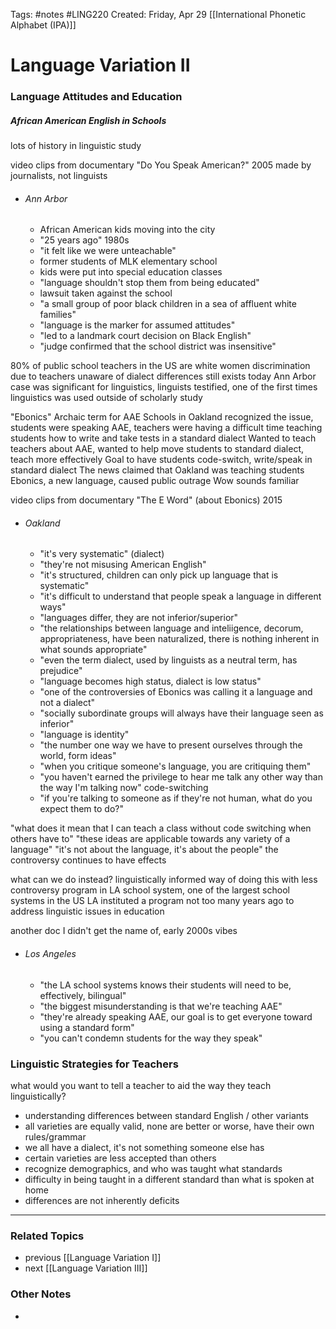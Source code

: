 Tags: #notes #LING220
Created: Friday, Apr 29
[[International Phonetic Alphabet (IPA)]]

# Language Variation II
### Language Attitudes and Education

##### African American English in Schools
lots of history in linguistic study

video clips from documentary "Do You Speak American?" 2005
made by journalists, not linguists
- ###### Ann Arbor
	- African American kids moving into the city
	- "25 years ago" 1980s
	- "it felt like we were unteachable"
	- former students of MLK elementary school
	- kids were put into special education classes
	- "language shouldn't stop them from being educated"
	- lawsuit taken against the school
	- "a small group of poor black children in a sea of affluent white families"
	- "language is the marker for assumed attitudes"
	- "led to a landmark court decision on Black English"
	- "judge confirmed that the school district was insensitive"

80% of public school teachers in the US are white women
discrimination due to teachers unaware of dialect differences
still exists today
Ann Arbor case was significant for linguistics, linguists testified, one of the first times linguistics was used outside of scholarly study

"Ebonics" Archaic term for AAE
Schools in Oakland recognized the issue, students were speaking AAE, teachers were having a difficult time teaching students how to write and take tests in a standard dialect
Wanted to teach teachers about AAE, wanted to help move students to standard dialect, teach more effectively
Goal to have students code-switch, write/speak in standard dialect
The news claimed that Oakland was teaching students Ebonics, a new language, caused public outrage
Wow sounds familiar

video clips from documentary "The E Word" (about Ebonics) 2015
- ###### Oakland
	- "it's very systematic" (dialect)
	- "they're not misusing American English"
	- "it's structured, children can only pick up language that is systematic"
	- "it's difficult to understand that people speak a language in different ways"
	- "languages differ, they are not inferior/superior"
	- "the relationships between language and inteliigence, decorum, appropriateness, have been naturalized, there is nothing inherent in what sounds appropriate"
	- "even the term dialect, used by linguists as a neutral term, has prejudice"
	- "language becomes high status, dialect is low status"
	- "one of the controversies of Ebonics was calling it a language and not a dialect"
	- "socially subordinate groups will always have their language seen as inferior"
	- "language is identity"
	- "the number one way we have to present ourselves through the world, form ideas"
	- "when you critique someone's language, you are critiquing them"
	- "you haven't earned the privilege to hear me talk any other way than the way I'm talking now" code-switching
	- "if you're talking to someone as if they're not human, what do you expect them to do?"

"what does it mean that I can teach a class without code switching when others have to"
"these ideas are applicable towards any variety of a language"
"it's not about the language, it's about the people"
the controversy continues to have effects

what can we do instead? linguistically informed way of doing this with less controversy
program in LA school system, one of the largest school systems in the US
LA instituted a program not too many years ago to address linguistic issues in education

another doc I didn't get the name of, early 2000s vibes
- ###### Los Angeles
	- "the LA school systems knows their students will need to be, effectively, bilingual"
	- "the biggest misunderstanding is that we're teaching AAE"
	- "they're already speaking AAE, our goal is to get everyone toward using a standard form"
	- "you can't condemn students for the way they speak"

### Linguistic Strategies for Teachers
what would you want to tell a teacher to aid the way they teach linguistically?
- understanding differences between standard English / other variants
- all varieties are equally valid, none are better or worse, have their own rules/grammar
- we all have a dialect, it's not something someone else has
- certain varieties are less accepted than others
- recognize demographics, and who was taught what standards
- difficulty in being taught in a different standard than what is spoken at home
- differences are not inherently deficits



---

### Related Topics
- previous [[Language Variation I]]
- next [[Language Variation III]]



### Other Notes
-